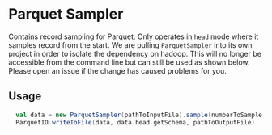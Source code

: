 Parquet Sampler
===============
Contains record sampling for Parquet.  Only operates in `head` mode where it samples record from the
start. We are pulling `ParquetSampler` into its own project in order to isolate the 
dependency on hadoop. This will no longer be accessible from the command line but can still be used
as shown below. Please open an issue if the change has caused problems for you.

## Usage
```scala
  val data = new ParquetSampler(pathToInputFile).sample(numberToSample, true)
  ParquetIO.writeToFile(data, data.head.getSchema, pathToOutputFile)
```

